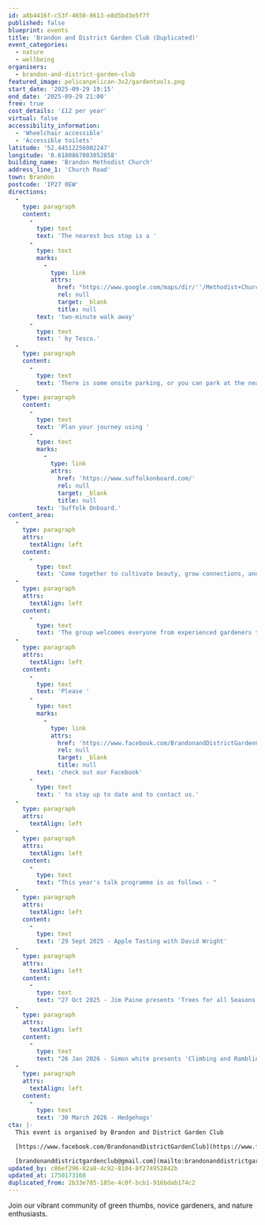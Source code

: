 ```yaml
---
id: a8b4416f-c53f-4650-8613-e8d5bd3e5f7f
published: false
blueprint: events
title: 'Brandon and District Garden Club (Duplicated)'
event_categories:
  - nature
  - wellbeing
organisers:
  - brandon-and-district-garden-club
featured_image: pelicanpelican-3x2/gardentools.png
start_date: '2025-09-29 19:15'
end_date: '2025-09-29 21:00'
free: true
cost_details: '£12 per year'
virtual: false
accessibility_information:
  - 'Wheelchair accessible'
  - 'Accessible toilets'
latitude: '52.44512256002247'
longitude: '0.6180867003052858'
building_name: 'Brandon Methodist Church'
address_line_1: 'Church Road'
town: Brandon
postcode: 'IP27 0EW'
directions:
  -
    type: paragraph
    content:
      -
        type: text
        text: 'The nearest bus stop is a '
      -
        type: text
        marks:
          -
            type: link
            attrs:
              href: "https://www.google.com/maps/dir/''/Methodist+Church,+Brandon+IP27+0EW/@52.4446555,0.6177765,19.5z/data=!4m13!4m12!1m5!1m1!1s0x47d837334f30acd3:0x7c715c3b13254025!2m2!1d0.6175242!2d52.4444517!1m5!1m1!1s0x47d830cccb3625f9:0xcfd7125a4e92f213!2m2!1d0.6180511!2d52.44508?entry=ttu&g_ep=EgoyMDI1MDYxNS4wIKXMDSoASAFQAw%3D%3D"
              rel: null
              target: _blank
              title: null
        text: 'two-minute walk away'
      -
        type: text
        text: ' by Tesco.'
  -
    type: paragraph
    content:
      -
        type: text
        text: 'There is some onsite parking, or you can park at the nearby Tesco.'
  -
    type: paragraph
    content:
      -
        type: text
        text: 'Plan your journey using '
      -
        type: text
        marks:
          -
            type: link
            attrs:
              href: 'https://www.suffolkonboard.com/'
              rel: null
              target: _blank
              title: null
        text: 'Suffolk Onboard.'
content_area:
  -
    type: paragraph
    attrs:
      textAlign: left
    content:
      -
        type: text
        text: 'Come together to cultivate beauty, grow connections, and enjoy fun events.'
  -
    type: paragraph
    attrs:
      textAlign: left
    content:
      -
        type: text
        text: 'The group welcomes everyone from experienced gardeners to people just starting out.'
  -
    type: paragraph
    attrs:
      textAlign: left
    content:
      -
        type: text
        text: 'Please '
      -
        type: text
        marks:
          -
            type: link
            attrs:
              href: 'https://www.facebook.com/BrandonandDistrictGardenClub/'
              rel: null
              target: _blank
              title: null
        text: 'check out our Facebook'
      -
        type: text
        text: ' to stay up to date and to contact us.'
  -
    type: paragraph
    attrs:
      textAlign: left
  -
    type: paragraph
    attrs:
      textAlign: left
    content:
      -
        type: text
        text: "This year's talk programme is as follows - "
  -
    type: paragraph
    attrs:
      textAlign: left
    content:
      -
        type: text
        text: '29 Sept 2025 - Apple Tasting with David Wright'
  -
    type: paragraph
    attrs:
      textAlign: left
    content:
      -
        type: text
        text: "27 Oct 2025 - Jim Paine presents 'Trees for all Seasons'"
  -
    type: paragraph
    attrs:
      textAlign: left
    content:
      -
        type: text
        text: "26 Jan 2026 - Simon white presents 'Climbing and Rambling Roses for every Situation'"
  -
    type: paragraph
    attrs:
      textAlign: left
    content:
      -
        type: text
        text: '30 March 2026 - Hedgehogs'
cta: |-
  This event is organised by Brandon and District Garden Club

  [https://www.facebook.com/BrandonandDistrictGardenClub](https://www.facebook.com/BrandonandDistrictGardenClub)

  [brandonanddistrictgardenclub@gmail.com](mailto:brandonanddistrictgardenclub@gmail.com)
updated_by: c86ef296-82a8-4c92-8104-8f274952842b
updated_at: 1750173168
duplicated_from: 2b33e785-185e-4c0f-bcb1-916bdab174c2
---
```

Join our vibrant community of green thumbs, novice gardeners, and nature enthusiasts.